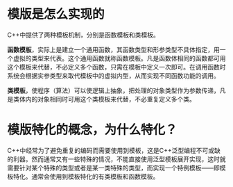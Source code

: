 # 模版是怎么实现的
C++中提供了两种模板机制，分别是函数模板和类模板。

**函数模板**，实际上是建立一个通用函数，其函数类型和形参类型不具体指定，用一个虚拟的类型来代表。这个通用函数就称函数模板。凡是函数体相同的函数都可用这个模板来代替，不必定义多个函数，只需在模板中定义一次即可。在调用函数时系统会根据实参类型来取代模板中的虚拟内型，从而实现不同函数功能的调用。

**类模板**，使程序（算法）可以使逻辑上抽象，把处理的对象类型作为参数传递，凡是类体内的对象相同时可用这个类模板来代替，不必重复定义多个类。

# 模版特化的概念，为什么特化？
C++中经常为了避免重复的编码而需要使用到模板，这是C++泛型编程不可或缺的利器。然而通常又有一些特殊的情况，不能直接使用泛型模板展开实现，这时就需要针对某个特殊的类型或者是某一类特殊的类型，而实现一个特例模板——即模板特化。通常会使用到模板特化的有类模板和函数模板。